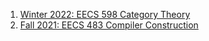 1. [Winter 2022: EECS 598 Category Theory](/teaching/eecs-598-w22)
1. [Fall 2021: EECS 483 Compiler Construction](/teaching/eecs-483-fa21)
